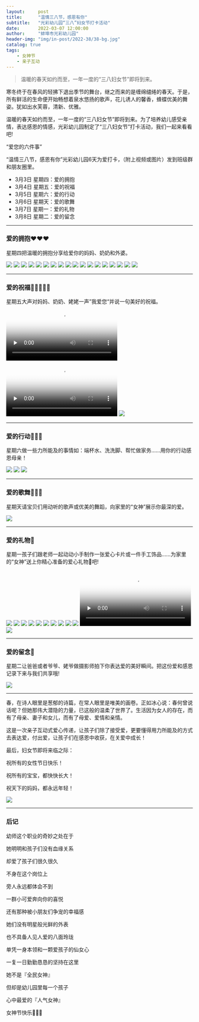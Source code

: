 ```yaml
---
layout:     post
title:      "温情三八节，感恩有你"
subtitle:   "光彩幼儿园“三八”妇女节打卡活动"
date:       2022-03-07 12:00:00
author:     "蚌埠市光彩幼儿园"
header-img: "img/in-post/2022-38/38-bg.jpg"
catalog: true
tags:
    - 女神节
    - 亲子互动
---
```


> 温暖的春天如约而至，一年一度的“三八妇女节”即将到来。


寒冬终于在春风的轻拂下退出季节的舞台，继之而来的是缠绵缱绻的春天。于是，所有鲜活的生命便开始畅想着泉水悠扬的歌声，花儿诱人的馨香，蜂蝶优美的舞姿。犹如出水芙蓉，清新、优雅。

温暖的春天如约而至，一年一度的“三八妇女节”即将到来。为了培养幼儿感受亲情，表达感恩的情感，光彩幼儿园制定了“三八妇女节”打卡活动，我们一起来看看吧!

“爱您的六件事”

“温情三八节，感恩有你”光彩幼儿园6天为爱打卡，（附上视频或图片）发到班级群和朋友圈里。

* 3月3日 星期四：爱的拥抱
* 3月4日 星期五：爱的祝福
* 3月5日 星期六：爱的行动
* 3月6日 星期天：爱的歌舞
* 3月7日 星期一：爱的礼物
* 3月8日 星期二：爱的留念
  
---

### 爱的拥抱❤❤❤

星期四把温暖的拥抱分享给爱你的妈妈、奶奶和外婆。

![](/img/in-post/2022-38/mom-0.jpg)
![](/img/in-post/2022-38/mom-1.jpg)
![](/img/in-post/2022-38/mom-2.jpg)
![](/img/in-post/2022-38/mom-3.jpg)
![](/img/in-post/2022-38/mom-4.jpg)
![](/img/in-post/2022-38/mom-5.jpg)
![](/img/in-post/2022-38/mom-6.jpg)
![](/img/in-post/2022-38/mom-7.jpg)
![](/img/in-post/2022-38/mom-8.jpg)
![](/img/in-post/2022-38/mom-9.jpg)
![](/img/in-post/2022-38/mom-10.jpg)
![](/img/in-post/2022-38/mom-11.jpg)
![](/img/in-post/2022-38/mom-12.jpg)
![](/img/in-post/2022-38/mom-13.jpg)
![](/img/in-post/2022-38/mom-14.jpg)
![](/img/in-post/2022-38/mom-15.jpg)
![](/img/in-post/2022-38/mom-16.jpg)
![](/img/in-post/2022-38/mom-end.jpg)

---

### 爱的祝福🧚👨‍👩‍👧‍👦

星期五大声对妈妈、奶奶、姥姥一声”我爱您“并说一句美好的祝福。
<video id="video_0" controls="" preload="none" poster="/img/in-post/2022-38/bless-end.jpg">
      <source id="bless_0" src="/img/in-post/2022-38/bless-0.mp4" type="video/mp4">
</video>
<video id="video_1" controls="" preload="none" poster="/img/in-post/2022-38/bless-end.jpg">
      <source id="bless_1" src="/img/in-post/2022-38/bless-1.mp4" type="video/mp4">
</video>
![](/img/in-post/2022-38/bless-end.jpg)

---

### 爱的行动🥳🥳🥳

星期六做一些力所能及的事情如：端杯水、洗洗脚、帮忙做家务……用你的行动感恩母亲！

![](/img/in-post/2022-38/action-0.jpg)
![](/img/in-post/2022-38/action-1.jpg)
![](/img/in-post/2022-38/action-end.jpg)

---

### 爱的歌舞🎻🥁🎤

星期天请宝贝们用动听的歌声或优美的舞蹈，向家里的“女神”展示你最深的爱。

![](/img/in-post/2022-38/dance.jpg)

---

### 爱的礼物🎁

星期一孩子们跟老师一起动动小手制作一张爱心卡片或一件手工饰品……为家里的“女神”送上你精心准备的爱心礼物🎁吧!

![](/img/in-post/2022-38/gift-0.jpg)
![](/img/in-post/2022-38/gift-1.jpg)
![](/img/in-post/2022-38/gift-2.jpg)
![](/img/in-post/2022-38/gift-3.jpg)
![](/img/in-post/2022-38/gift-4.jpg)
![](/img/in-post/2022-38/gift-5.jpg)
![](/img/in-post/2022-38/gift-6.jpg)
![](/img/in-post/2022-38/gift-7.jpg)
![](/img/in-post/2022-38/gift-8.jpg)
![](/img/in-post/2022-38/gift-9.jpg)
<video id="video_2" controls="" preload="none" poster="/img/in-post/2022-38/gift-end.jpg">
      <source id="gift" src="/img/in-post/2022-38/gift.mp4" type="video/mp4">
</video>
![](/img/in-post/2022-38/gift-end.jpg)

---

### 爱的留念🤳

星期二让爸爸或者爷爷、姥爷做摄影师拍下你表达爱的美好瞬间。把这份爱和感恩记录下来与我们共享哦!

![](/img/in-post/2022-38/dad.jpg)

---

春，在诗人眼里是葱郁的诗篇，在常人眼里是唯美的画卷。正如冰心说：春何曾说话呢？但她那伟大潜隐的力量，已这般的温柔了世界了。生活因为女人的存在，而有了母亲、妻子和女儿，而有了母爱、爱情和亲情。

这是一次亲子互动式爱心传递，让孩子们除了接受爱，更要懂得用力所能及的方式去表达爱，付出爱，让孩子们在感恩中收获，在关爱中成长！

最后，妇女节即将来临之际：

祝所有的女性节日快乐！

祝所有的宝宝，都快快长大！

祝天下的妈妈，都永远年轻！

![](/img/in-post/2022-38/foot.jpg)

---

### 后记

幼师这个职业的奇妙之处在于

她明明和孩子们没有血缘关系

却爱了孩子们很久很久

不身在这个岗位上

旁人永远都体会不到

一群小可爱奔向你的喜悦

还有那种被小朋友们争宠的幸福感

她们没有明星般光鲜的外表

也不具备人见人爱的八面玲珑

单凭一身本领和一颗爱孩子的仙女心

一复一日勤勤恳恳的坚持在这里

她不是『全民女神』

但却是幼儿园里每一个孩子

心中最爱的『人气女神』

女神节快乐🥳🥳🥳